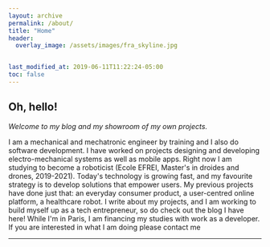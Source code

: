 ```yaml
---
layout: archive
permalink: /about/
title: "Home"
header:
  overlay_image: /assets/images/fra_skyline.jpg


last_modified_at: 2019-06-11T11:22:24-05:00
toc: false
---
```

<h2>Oh, hello!</h2>
<i>Welcome to my blog and my showroom of my own projects.</i>

I am a mechanical and mechatronic engineer by training and I also do software development.
I have worked on projects designing and developing electro-mechanical systems as well as mobile apps.
Right now I am studying to become a roboticist (Ecole EFREI, Master's in droides and drones, 2019-2021).
Today's technology is growing fast, and my favourite strategy is to develop solutions that empower users.
My previous projects have done just that: an everyday consumer product, a user-centred online platform,
a healthcare robot. I write about my projects, and I am working to build myself up as a tech entrepreneur,
so do check out the blog I have here! While I'm in Paris, I am financing my studies with work as a developer.
If you are interested in what I am doing please contact me





---
